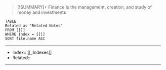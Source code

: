 > [!SUMMARY]+
> Finance is the management, creation, and study of money and investments

```dataview
TABLE
Related as "Related Notes"
FROM [[]]
WHERE Index = [[]]
SORT file.name ASC
```

---
- Index:: [[_Indexes]]
- Related::
---